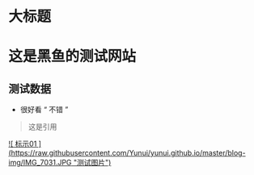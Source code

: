 大标题
=======================
# 这是黑鱼的测试网站
## 测试数据
- 很好看
  “ 不错 ”
> 这是引用

[ ![ 标示01 ] (https://raw.githubusercontent.com/Yunui/yunui.github.io/master/blog-img/IMG_7031.JPG "测试图片")](http://taobao.com)  
